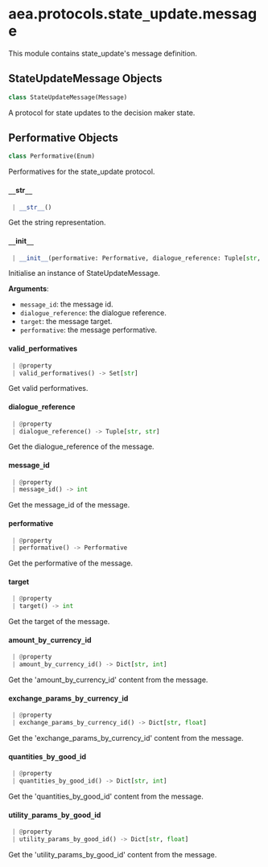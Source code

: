 <a name="aea.protocols.state_update.message"></a>
# aea.protocols.state`_`update.message

This module contains state_update's message definition.

<a name="aea.protocols.state_update.message.StateUpdateMessage"></a>
## StateUpdateMessage Objects

```python
class StateUpdateMessage(Message)
```

A protocol for state updates to the decision maker state.

<a name="aea.protocols.state_update.message.StateUpdateMessage.Performative"></a>
## Performative Objects

```python
class Performative(Enum)
```

Performatives for the state_update protocol.

<a name="aea.protocols.state_update.message.StateUpdateMessage.Performative.__str__"></a>
#### `__`str`__`

```python
 | __str__()
```

Get the string representation.

<a name="aea.protocols.state_update.message.StateUpdateMessage.__init__"></a>
#### `__`init`__`

```python
 | __init__(performative: Performative, dialogue_reference: Tuple[str, str] = ("", ""), message_id: int = 1, target: int = 0, **kwargs, ,)
```

Initialise an instance of StateUpdateMessage.

**Arguments**:

- `message_id`: the message id.
- `dialogue_reference`: the dialogue reference.
- `target`: the message target.
- `performative`: the message performative.

<a name="aea.protocols.state_update.message.StateUpdateMessage.valid_performatives"></a>
#### valid`_`performatives

```python
 | @property
 | valid_performatives() -> Set[str]
```

Get valid performatives.

<a name="aea.protocols.state_update.message.StateUpdateMessage.dialogue_reference"></a>
#### dialogue`_`reference

```python
 | @property
 | dialogue_reference() -> Tuple[str, str]
```

Get the dialogue_reference of the message.

<a name="aea.protocols.state_update.message.StateUpdateMessage.message_id"></a>
#### message`_`id

```python
 | @property
 | message_id() -> int
```

Get the message_id of the message.

<a name="aea.protocols.state_update.message.StateUpdateMessage.performative"></a>
#### performative

```python
 | @property
 | performative() -> Performative
```

Get the performative of the message.

<a name="aea.protocols.state_update.message.StateUpdateMessage.target"></a>
#### target

```python
 | @property
 | target() -> int
```

Get the target of the message.

<a name="aea.protocols.state_update.message.StateUpdateMessage.amount_by_currency_id"></a>
#### amount`_`by`_`currency`_`id

```python
 | @property
 | amount_by_currency_id() -> Dict[str, int]
```

Get the 'amount_by_currency_id' content from the message.

<a name="aea.protocols.state_update.message.StateUpdateMessage.exchange_params_by_currency_id"></a>
#### exchange`_`params`_`by`_`currency`_`id

```python
 | @property
 | exchange_params_by_currency_id() -> Dict[str, float]
```

Get the 'exchange_params_by_currency_id' content from the message.

<a name="aea.protocols.state_update.message.StateUpdateMessage.quantities_by_good_id"></a>
#### quantities`_`by`_`good`_`id

```python
 | @property
 | quantities_by_good_id() -> Dict[str, int]
```

Get the 'quantities_by_good_id' content from the message.

<a name="aea.protocols.state_update.message.StateUpdateMessage.utility_params_by_good_id"></a>
#### utility`_`params`_`by`_`good`_`id

```python
 | @property
 | utility_params_by_good_id() -> Dict[str, float]
```

Get the 'utility_params_by_good_id' content from the message.

